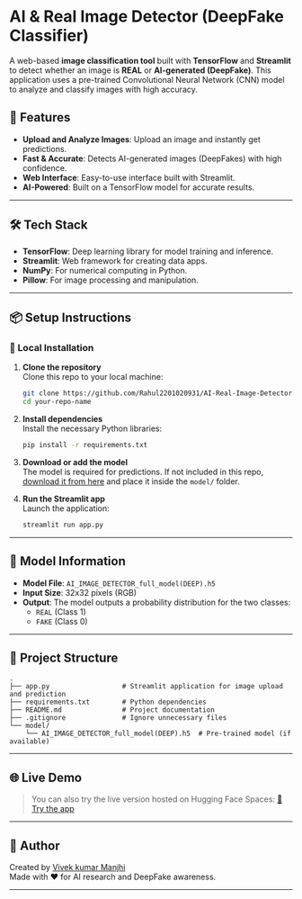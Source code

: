 # AI & Real Image Detector (DeepFake Classifier)

A web-based **image classification tool** built with **TensorFlow** and **Streamlit** to detect whether an image is **REAL** or **AI-generated (DeepFake)**. This application uses a pre-trained Convolutional Neural Network (CNN) model to analyze and classify images with high accuracy.


## 🚀 Features

- **Upload and Analyze Images**: Upload an image and instantly get predictions.
- **Fast & Accurate**: Detects AI-generated images (DeepFakes) with high confidence.
- **Web Interface**: Easy-to-use interface built with Streamlit.
- **AI-Powered**: Built on a TensorFlow model for accurate results.

---

## 🛠️ Tech Stack

- **TensorFlow**: Deep learning library for model training and inference.
- **Streamlit**: Web framework for creating data apps.
- **NumPy**: For numerical computing in Python.
- **Pillow**: For image processing and manipulation.

---

## 📦 Setup Instructions

### 🔧 Local Installation

1. **Clone the repository**  
   Clone this repo to your local machine:
   ```bash
   git clone https://github.com/Rahul2201020931/AI-Real-Image-Detector.git
   cd your-repo-name
   ```

2. **Install dependencies**  
   Install the necessary Python libraries:
   ```bash
   pip install -r requirements.txt
   ```

3. **Download or add the model**  
   The model is required for predictions. If not included in this repo, [download it from here](#) and place it inside the `model/` folder.

4. **Run the Streamlit app**  
   Launch the application:
   ```bash
   streamlit run app.py
   ```

---

## 🧠 Model Information

- **Model File**: `AI_IMAGE_DETECTOR_full_model(DEEP).h5`
- **Input Size**: 32x32 pixels (RGB)
- **Output**: The model outputs a probability distribution for the two classes: 
  - `REAL` (Class 1)
  - `FAKE` (Class 0)

---

## 📂 Project Structure

```
.
├── app.py                  # Streamlit application for image upload and prediction
├── requirements.txt        # Python dependencies
├── README.md               # Project documentation
├── .gitignore              # Ignore unnecessary files
└── model/
    └── AI_IMAGE_DETECTOR_full_model(DEEP).h5  # Pre-trained model (if available)
```

---

## 🌐 Live Demo 

> You can also try the live version hosted on Hugging Face Spaces:
> [🔗 Try the app](https://huggingface.co/spaces/VIVEK00018/AI-generated_image_detector)

---

## 🙌 Author

Created by [Vivek kumar Manjhi](https://github.com/beingcodervivek)  
Made with ❤️ for AI research and DeepFake awareness.

---
